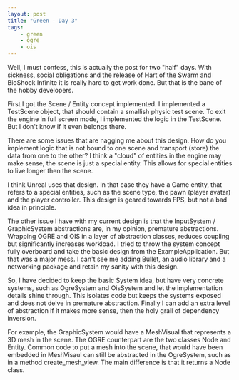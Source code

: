 ```yaml
---
layout: post
title: "Green - Day 3"
tags:
    - green
    - ogre
    - ois
---
```


Well, I must confess, this is actually the post for two "half" days. With 
sickness, social obligations and the release of Hart of the Swarm and BioShock
Infinite it is really hard to get work done. But that is the bane of the hobby 
developers.

First I got the Scene / Entity concept implemented. I implemented a TestScene object,
that should contain a smallish physic test scene. To exit the engine in full screen
mode, I implemented the logic in the TestScene. But I don't know if it even
belongs there.

There are some issues that are nagging me about this design. How do you implement
logic that is not bound to one scene and transport (store) the data from one to 
the other? I think a "cloud" of entities in the engine may make sense, the scene
is just a special entity. This allows for special entities to live longer then 
the scene. 

<!--more-->

I think Unreal uses that design. In that case they have a Game entity,
that refers to a special entities, such as the scene type, the pawn (player avatar)
and the player controller. This design is geared towards FPS, but not a bad idea 
in principle.

The other issue I have with my current design is that the InputSystem / GraphicSystem
abstractions are, in my opinion, premature abstractions. Wrapping OGRE and OIS
in a layer of abstraction classes, reduces coupling but significantly increases
workload. I tried to throw the system concept fully overboard and take 
the basic design from the ExampleApplication. But that was a major mess. I
can't see me adding Bullet, an audio library and a networking package and 
retain my sanity with this design.

So, I have decided to keep the basic System idea, but have very concrete systems, 
such as OgreSystem and OisSystem and let the implementation details shine
through. This isolates code but keeps the systems exposed and does not delve in 
premature abstraction. Finally I can add an extra level of abstraction if it 
makes more sense, then the holy grail of dependency inversion.

For example, the GraphicSystem would have a MeshVisual that represents a 
3D mesh in the scene. The OGRE counterpart are the two classes
Node and Entity. Common code to put a mesh into the scene, that would have been
embedded in MeshVisaul can still be abstracted in the OgreSystem, such as 
in a method create_mesh_view. The main difference is that it returns a Node class.

